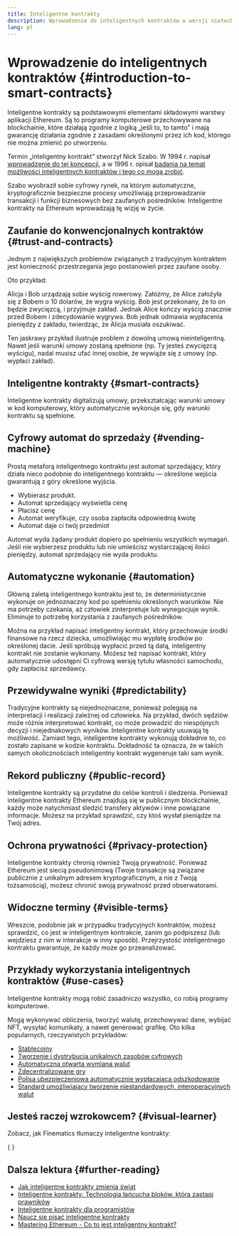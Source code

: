 ```yaml
---
title: Inteligentne kontrakty
description: Wprowadzenie do inteligentnych kontraktów w wersji nietechnicznej
lang: pl
---
```


# Wprowadzenie do inteligentnych kontraktów {#introduction-to-smart-contracts}

Inteligentne kontrakty są podstawowymi elementami składowymi warstwy aplikacji Ethereum. Są to programy komputerowe przechowywane na blockchainie, które działają zgodnie z logiką „jeśli to, to tamto” i mają gwarancję działania zgodnie z zasadami określonymi przez ich kod, którego nie można zmienić po utworzeniu.

Termin „inteligentny kontrakt” stworzył Nick Szabo. W 1994 r. napisał [wprowadzenie do tej koncepcji](https://www.fon.hum.uva.nl/rob/Courses/InformationInSpeech/CDROM/Literature/LOTwinterschool2006/szabo.best.vwh.net/smart.contracts.html), a w 1996 r. opisał [badania na temat możliwości inteligentnych kontraktów i tego co mogą zrobić](https://www.fon.hum.uva.nl/rob/Courses/InformationInSpeech/CDROM/Literature/LOTwinterschool2006/szabo.best.vwh.net/smart_contracts_2.html).

Szabo wyobraził sobie cyfrowy rynek, na którym automatyczne, kryptograficznie bezpieczne procesy umożliwiają przeprowadzanie transakcji i funkcji biznesowych bez zaufanych pośredników. Inteligentne kontrakty na Ethereum wprowadzają tę wizję w życie.

## Zaufanie do konwencjonalnych kontraktów {#trust-and-contracts}

Jednym z największych problemów związanych z tradycyjnym kontraktem jest konieczność przestrzegania jego postanowień przez zaufane osoby.

Oto przykład:

Alicja i Bob urządzają sobie wyścig rowerowy. Załóżmy, że Alice założyła się z Bobem o 10 dolarów, że wygra wyścig. Bob jest przekonany, że to on będzie zwycięzcą, i przyjmuje zakład. Jednak Alice kończy wyścig znacznie przed Bobem i zdecydowanie wygrywa. Bob jednak odmawia wypłacenia pieniędzy z zakładu, twierdząc, że Alicja musiała oszukiwać.

Ten jaskrawy przykład ilustruje problem z dowolną umową nieinteligentną. Nawet jeśli warunki umowy zostaną spełnione (np. Ty jesteś zwycięzcą wyścigu), nadal musisz ufać innej osobie, że wywiąże się z umowy (np. wypłaci zakład).

## Inteligentne kontrakty {#smart-contracts}

Inteligentne kontrakty digitalizują umowy, przekształcając warunki umowy w kod komputerowy, który automatycznie wykonuje się, gdy warunki kontraktu są spełnione.

## Cyfrowy automat do sprzedaży {#vending-machine}

Prostą metaforą inteligentnego kontraktu jest automat sprzedający, który działa nieco podobnie do inteligentnego kontraktu — określone wejścia gwarantują z góry określone wyjścia.

- Wybierasz produkt.
- Automat sprzedający wyświetla cenę
- Płacisz cenę
- Automat weryfikuje, czy osoba zapłaciła odpowiednią kwotę
- Automat daje ci twój przedmiot

Automat wyda żądany produkt dopiero po spełnieniu wszystkich wymagań. Jeśli nie wybierzesz produktu lub nie umieścisz wystarczającej ilości pieniędzy, automat sprzedający nie wyda produktu.

## Automatyczne wykonanie {#automation}

Główną zaletą inteligentnego kontraktu jest to, że deterministycznie wykonuje on jednoznaczny kod po spełnieniu określonych warunków. Nie ma potrzeby czekania, aż człowiek zinterpretuje lub wynegocjuje wynik. Eliminuje to potrzebę korzystania z zaufanych pośredników.

Można na przykład napisać inteligentny kontrakt, który przechowuje środki finansowe na rzecz dziecka, umożliwiając mu wypłatę środków po określonej dacie. Jeśli spróbują wypłacić przed tą datą, inteligentny kontrakt nie zostanie wykonany. Możesz też napisać kontrakt, który automatycznie udostępni Ci cyfrową wersję tytułu własności samochodu, gdy zapłacisz sprzedawcy.

## Przewidywalne wyniki {#predictability}

Tradycyjne kontrakty są niejednoznaczne, ponieważ polegają na interpretacji i realizacji zależnej od człowieka. Na przykład, dwóch sędziów może różnie interpretować kontrakt, co może prowadzić do niespójnych decyzji i niejednakowych wyników. Inteligentne kontrakty usuwają tę możliwość. Zamiast tego, inteligentne kontrakty wykonują dokładnie to, co zostało zapisane w kodzie kontraktu. Dokładność ta oznacza, że w takich samych okolicznościach inteligentny kontrakt wygeneruje taki sam wynik.

## Rekord publiczny {#public-record}

Inteligentne kontrakty są przydatne do celów kontroli i śledzenia. Ponieważ inteligentne kontrakty Ethereum znajdują się w publicznym blockchainie, każdy może natychmiast śledzić transfery aktywów i inne powiązane informacje. Możesz na przykład sprawdzić, czy ktoś wysłał pieniądze na Twój adres.

## Ochrona prywatności {#privacy-protection}

Inteligentne kontrakty chronią również Twoją prywatność. Ponieważ Ethereum jest siecią pseudonimową (Twoje transakcje są związane publicznie z unikalnym adresem kryptograficznym, a nie z Twoją tożsamością), możesz chronić swoją prywatność przed obserwatorami.

## Widoczne terminy {#visible-terms}

Wreszcie, podobnie jak w przypadku tradycyjnych kontraktów, możesz sprawdzić, co jest w inteligentnym kontrakcie, zanim go podpiszesz (lub wejdziesz z nim w interakcje w inny sposób). Przejrzystość inteligentnego kontraktu gwarantuje, że każdy może go przeanalizować.

## Przykłady wykorzystania inteligentnych kontraktów {#use-cases}

Inteligentne kontrakty mogą robić zasadniczo wszystko, co robią programy komputerowe.

Mogą wykonywać obliczenia, tworzyć walutę, przechowywać dane, wybijać NFT, wysyłać komunikaty, a nawet generować grafikę. Oto kilka popularnych, rzeczywistych przykładów:

- [Stablecoiny](/stablecoins/)
- [Tworzenie i dystrybucja unikalnych zasobów cyfrowych](/nft/)
- [Automatyczna otwarta wymiana walut](/get-eth/#dex)
- [Zdecentralizowane gry](/dapps/?category=gaming)
- [Polisa ubezpieczeniowa automatycznie wypłacająca odszkodowanie](https://etherisc.com/)
- [Standard umożliwiający tworzenie niestandardowych, interoperacyjnych walut](/developers/docs/standards/tokens/)

## Jesteś raczej wzrokowcem? {#visual-learner}

Zobacz, jak Finematics tłumaczy inteligentne kontrakty:

{
<YouTube id="pWGLtjG-F5c" />
}

## Dalsza lektura {#further-reading}

- [Jak inteligentne kontrakty zmienią świat](https://www.youtube.com/watch?v=pA6CGuXEKtQ)
- [Inteligentne kontrakty: Technologia łańcucha bloków, która zastąpi prawników](https://blockgeeks.com/guides/smart-contracts/)
- [Inteligentne kontrakty dla programistów](/developers/docs/smart-contracts/)
- [Naucz się pisać inteligentne kontrakty](/developers/learning-tools/)
- [Mastering Ethereum - Co to jest inteligentny kontrakt?](https://github.com/ethereumbook/ethereumbook/blob/develop/07smart-contracts-solidity.asciidoc#what-is-a-smart-contract)
